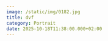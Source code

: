 ```yaml
---
image: /static/img/0182.jpg
title: dvf
category: Portrait
date: 2025-10-18T11:38:00.000+02:00
---
```

